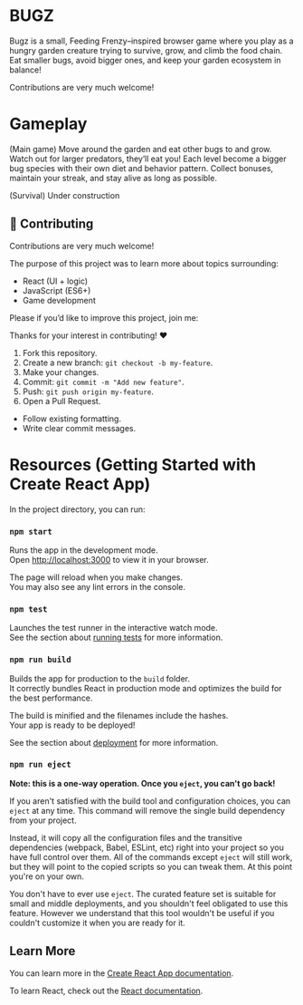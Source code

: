 
# BUGZ

Bugz is a small, Feeding Frenzy–inspired browser game where you play as a hungry garden creature trying to survive, grow, and climb the food chain. Eat smaller bugs, avoid bigger ones, and keep your garden ecosystem in balance!

Contributions are very much welcome!  

# Gameplay

(Main game)
Move around the garden and eat other bugs to and grow.
Watch out for larger predators, they’ll eat you!
Each level become a bigger bug species with their own  diet and behavior pattern.
Collect bonuses, maintain your streak, and stay alive as long as possible.

(Survival) 
Under construction


## 🤝 Contributing
Contributions are very much welcome! 

The purpose of this project was to learn more about topics surrounding: 
- React (UI + logic)
- JavaScript (ES6+)
- Game development

Please if you’d like to improve this project, join me:

Thanks for your interest in contributing! ❤️

1. Fork this repository.
2. Create a new branch: `git checkout -b my-feature`.
3. Make your changes.
4. Commit: `git commit -m "Add new feature"`.
5. Push: `git push origin my-feature`.
6. Open a Pull Request.

- Follow existing formatting.
- Write clear commit messages.


# Resources (Getting Started with Create React App)

In the project directory, you can run:

### `npm start`

Runs the app in the development mode.\
Open [http://localhost:3000](http://localhost:3000) to view it in your browser.

The page will reload when you make changes.\
You may also see any lint errors in the console.

### `npm test`

Launches the test runner in the interactive watch mode.\
See the section about [running tests](https://facebook.github.io/create-react-app/docs/running-tests) for more information.

### `npm run build`

Builds the app for production to the `build` folder.\
It correctly bundles React in production mode and optimizes the build for the best performance.

The build is minified and the filenames include the hashes.\
Your app is ready to be deployed!

See the section about [deployment](https://facebook.github.io/create-react-app/docs/deployment) for more information.

### `npm run eject`

**Note: this is a one-way operation. Once you `eject`, you can't go back!**

If you aren't satisfied with the build tool and configuration choices, you can `eject` at any time. This command will remove the single build dependency from your project.

Instead, it will copy all the configuration files and the transitive dependencies (webpack, Babel, ESLint, etc) right into your project so you have full control over them. All of the commands except `eject` will still work, but they will point to the copied scripts so you can tweak them. At this point you're on your own.

You don't have to ever use `eject`. The curated feature set is suitable for small and middle deployments, and you shouldn't feel obligated to use this feature. However we understand that this tool wouldn't be useful if you couldn't customize it when you are ready for it.

## Learn More

You can learn more in the [Create React App documentation](https://facebook.github.io/create-react-app/docs/getting-started).

To learn React, check out the [React documentation](https://reactjs.org/).
